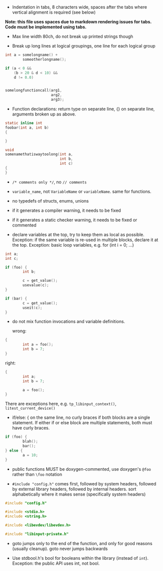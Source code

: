 
- Indentation in tabs, 8 characters wide, spaces after the tabs where
  vertical alignment is required (see below)

**Note: this file uses spaces due to markdown rendering issues for tabs.
  Code must be implemented using tabs.**

- Max line width 80ch, do not break up printed strings though

- Break up long lines at logical groupings, one line for each logical group

```c
int a = somelongname() +
        someotherlongname();

if (a < 0 &&
    (b > 20 & d < 10) &&
    d != 0.0)


somelongfunctioncall(arg1,
                     arg2,
                     arg3);
```

- Function declarations: return type on separate line, {} on separate line,
  arguments broken up as above.

```c
static inline int
foobar(int a, int b)
{

}

void
somenamethatiswaytoolong(int a,
                         int b,
                         int c)
{
}
```

- `/* comments only */`, no `// comments`

- `variable_name`, not `VariableName` or `variableName`. same for functions.

- no typedefs of structs, enums, unions

- if it generates a compiler warning, it needs to be fixed
- if it generates a static checker warning, it needs to be fixed or
  commented

- declare variables at the top, try to keep them as local as possible.
  Exception: if the same variable is re-used in multiple blocks, declare it
  at the top.
  Exception: basic loop variables, e.g. for (int i = 0; ...)

```c
int a;
int c;

if (foo) {
        int b;

        c = get_value();
        usevalue(c);
}

if (bar) {
        c = get_value();
        useit(c);
}
```

- do not mix function invocations and variable definitions.

  wrong:

```c
{
        int a = foo();
        int b = 7;
}
```

  right:
```c
{
        int a;
        int b = 7;

        a = foo();
}
```

  There are exceptions here, e.g. `tp_libinput_context()`,
  `litest_current_device()`

- if/else: { on the same line, no curly braces if both blocks are a single
  statement. If either if or else block are multiple statements, both must
  have curly braces.

```c
if (foo) {
        blah();
        bar();
} else {
        a = 10;
}
```

- public functions MUST be doxygen-commented, use doxygen's `@foo` rather than
  `\foo` notation

- `#include "config.h"` comes first, followed by system headers, followed by
  external library headers, followed by internal headers.
  sort alphabetically where it makes sense (specifically system headers)

```c
#include "config.h"

#include <stdio.h>
#include <string.h>

#include <libevdev/libevdev.h>

#include "libinput-private.h"
```

- goto jumps only to the end of the function, and only for good reasons
  (usually cleanup). goto never jumps backwards

- Use stdbool.h's bool for booleans within the library (instead of `int`).
  Exception: the public API uses int, not bool.
